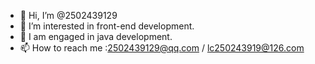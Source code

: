 - 👋 Hi, I’m @2502439129
- 👀 I’m interested in front-end development.
- 🌱 I am engaged in java development.
- 📫 How to reach me :2502439129@qq.com / lc250243919@126.com

<!---
2502439129/2502439129 is a ✨ special ✨ repository because its `README.md` (this file) appears on your GitHub profile.
You can click the Preview link to take a look at your changes.
--->
